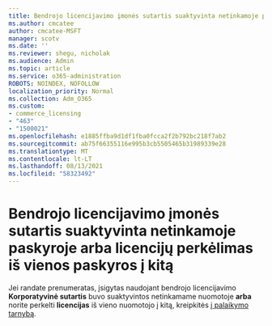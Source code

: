 ```yaml
---
title: Bendrojo licencijavimo įmonės sutartis suaktyvinta netinkamoje paskyroje
ms.author: cmcatee
author: cmcatee-MSFT
manager: scotv
ms.date: ''
ms.reviewer: shegu, nicholak
ms.audience: Admin
ms.topic: article
ms.service: o365-administration
ROBOTS: NOINDEX, NOFOLLOW
localization_priority: Normal
ms.collection: Adm_O365
ms.custom:
- commerce_licensing
- "463"
- "1500021"
ms.openlocfilehash: e1885ffba9d1df1fba0fcca2f2b792bc218f7ab2
ms.sourcegitcommit: ab75f66355116e995b3cb5505465b31989339e28
ms.translationtype: MT
ms.contentlocale: lt-LT
ms.lasthandoff: 08/13/2021
ms.locfileid: "58323492"
---
```

# <a name="volume-licensing-enterprise-agreement-activated-on-the-wrong-account-or-transferring-licenses-from-one-account-to-another"></a>Bendrojo licencijavimo įmonės sutartis suaktyvinta netinkamoje paskyroje arba licencijų perkėlimas iš vienos paskyros į kitą

Jei randate prenumeratas, įsigytas naudojant bendrojo licencijavimo **Korporatyvinė sutartis** buvo suaktyvintos netinkamame nuomotoje **arba** norite perkelti **licencijas** iš vieno nuomotojo į kitą, kreipkitės [į palaikymo tarnybą](https://go.microsoft.com/fwlink/p/?linkid=518322).